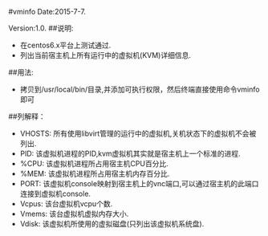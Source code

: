 #vminfo
Date:2015-7-7.

Version:1.0.
##说明:
- 在centos6.x平台上测试通过.
- 列出当前宿主机上所有运行中的虚拟机(KVM)详细信息.

##用法:
- 拷贝到/usr/local/bin/目录,并添加可执行权限，然后终端直接使用命令vminfo即可

##列解释：
- VHOSTS: 所有使用libvirt管理的运行中的虚拟机,关机状态下的虚拟机不会被列出.
- PID: 该虚拟机进程的PID,kvm虚拟机其实就是宿主机上一个标准的进程.
- %CPU: 该虚拟机进程所占用宿主机CPU百分比.
- %MEM: 该虚拟机进程所占用宿主机内存百分比.
- PORT: 该虚拟机console映射到宿主机上的vnc端口,可以通过宿主机的此端口连接到虚拟机console.
- Vcpus: 该台虚拟机vcpu个数.
- Vmems: 该台虚拟机虚拟内存大小.
- Vdisk: 该虚拟机所使用的虚拟磁盘(只列出该虚拟机系统盘).
